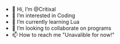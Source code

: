 - 👋 Hi, I’m @Critixal
- 👀 I’m interested in Coding
- 🌱 I’m currently learning Lua
- 💞️ I’m looking to collaborate on programs
- 📫 How to reach me "Unavalible for now!"


<!---
Critixal/Critixal is a ✨ special ✨ repository because its `README.md` (this file) appears on your GitHub profile.
You can click the Preview link to take a look at your changes.
--->
